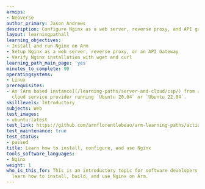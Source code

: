 ```yaml
---
armips:
- Neoverse
author_primary: Jason Andrews
description: Configure Nginx as a web server, reverse proxy, and API gateway
layout: learningpathall
learning_objectives:
- Install and run Nginx on Arm
- Setup Nginx as a web server, reverse proxy, or an API Gateway
- Verify Nginx installation with wget and curl
learning_path_main_page: 'yes'
minutes_to_complete: 90
operatingsystems:
- Linux
prerequisites:
- An [Arm based instance](/learning-paths/server-and-cloud/csp/) from an appropriate
  cloud service provider running `Ubuntu 20.04` or `Ubuntu 22.04`.
skilllevels: Introductory
subjects: Web
test_images:
- ubuntu:latest
test_link: https://github.com/armflorentlebeau/arm-learning-paths/actions/runs/4312122327
test_maintenance: true
test_status:
- passed
title: Learn how to install, configure, and use Nginx
tools_software_languages:
- Nginx
weight: 1
who_is_this_for: This is an introductory topic for software developers who want to
  learn how to install, build, and use Nginx on Arm.
---
```

